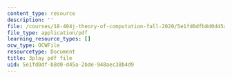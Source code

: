 ```yaml
---
content_type: resource
description: ''
file: /courses/18-404j-theory-of-computation-fall-2020/5e1fd0dfb8d0d45a2bde948aec38b4d9_KAySmSEGc9U.pdf
file_type: application/pdf
learning_resource_types: []
ocw_type: OCWFile
resourcetype: Document
title: 3play pdf file
uid: 5e1fd0df-b8d0-d45a-2bde-948aec38b4d9
---
```


